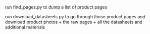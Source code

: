 run find_pages.py to dump a list of product pages

run download_datasheets.py to go through those product pages and download product photos + the raw pages + all the datasheets and additional materials
